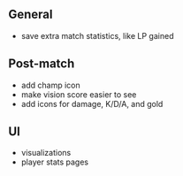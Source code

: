 ## General

- save extra match statistics, like LP gained

## Post-match

- add champ icon
- make vision score easier to see
- add icons for damage, K/D/A, and gold

## UI

- visualizations
- player stats pages
